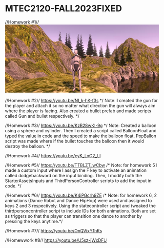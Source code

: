 # MTEC2120-FALL2023FIXED
//Homework #1//
![alt text](Recordings/image_001_0000.jpg)

//Homework #2//
https://youtu.be/NI_k-hK-f3s
*/ Note: I created the gun for the player and attach it so no matter what direction the gun will always aim where the player is facing. Also created a bullet prefab and made scripts called Gun and bullet respectively. */

//Homework #3//
https://youtu.be/KzB28wKI-9g
*/ Note: Created a balloon using a sphere and cylinder. Then I created a script called BalloonFloat and typed the value in code and the speed to make the balloon float. PopBallon script was made where if the bullet touches the balloon then it would destroy the balloon. */  

//Homework #4//
https://youtu.be/eyK_LxC2_LI

//Homework #5//
https://youtu.be/TTBLZT_wCbw
/* Note: for homework 5 I made a custom input where I assign the F key to activate an animation called 
 dodgebackward on the input binding. Then, I modify both the StarterAssetsInputs and ThirdPersonController scripts to add the input in code. */

 //Homework #6//
https://youtu.be/K4iPGcrh9ZE
/* Note: for homework 6, 2 animations (Dance Robot and Dance HipHop) were used and assigned to keys 2 and 3 respectively. Using the statecontroller script and tweaked the thirdpersoncontroller script to include IDs for both animations. Both are set as triggers so that the player can transition one dance to another by pressing the keys anytime.*/

//Homework #7//
https://youtu.be/OnQVixY1hKs


//Homewwork #8//
https://youtu.be/U5sz-jWxDFU




 
